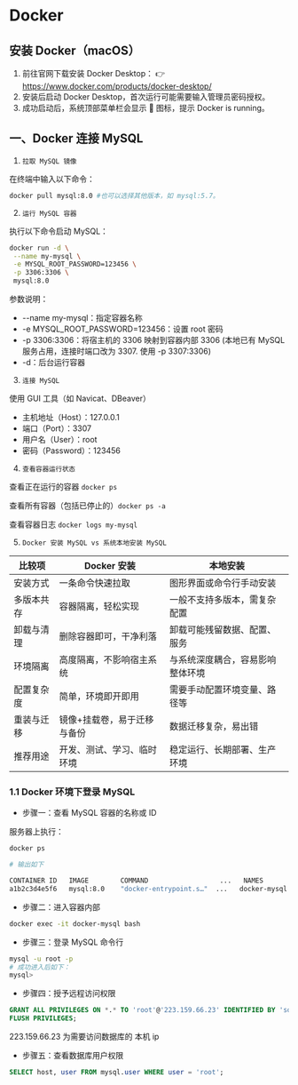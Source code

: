 # Docker

## 安装 Docker（macOS）

1. 前往官网下载安装 Docker Desktop： 👉 https://www.docker.com/products/docker-desktop/
2. 安装后启动 Docker Desktop，首次运行可能需要输入管理员密码授权。
3. 成功启动后，系统顶部菜单栏会显示 🐳 图标，提示 Docker is running。

## 一、Docker 连接 MySQL

1. `拉取 MySQL 镜像`

在终端中输入以下命令：

```bash
docker pull mysql:8.0 #也可以选择其他版本，如 mysql:5.7。
```

2. `运行 MySQL 容器`

执行以下命令启动 MySQL：

```bash
docker run -d \
 --name my-mysql \
 -e MYSQL_ROOT_PASSWORD=123456 \
 -p 3306:3306 \
 mysql:8.0
```

参数说明：

- --name my-mysql：指定容器名称
- -e MYSQL_ROOT_PASSWORD=123456：设置 root 密码
- -p 3306:3306：将宿主机的 3306 映射到容器内部 3306 (本地已有 MySQL 服务占用，连接时端口改为 3307. 使用 -p 3307:3306)
- -d：后台运行容器

3. `连接 MySQL`

使用 GUI 工具（如 Navicat、DBeaver）

- 主机地址（Host）：127.0.0.1
- 端口（Port）：3307
- 用户名（User）：root
- 密码（Password）：123456

4. `查看容器运行状态`

查看正在运行的容器 `docker ps`

查看所有容器（包括已停止的）`docker ps -a`

查看容器日志 `docker logs my-mysql`

5. `Docker 安装 MySQL vs 系统本地安装 MySQL`

| 比较项     | Docker 安装                 | 本地安装                         |
| ---------- | --------------------------- | -------------------------------- |
| 安装方式   | 一条命令快速拉取            | 图形界面或命令行手动安装         |
| 多版本共存 | 容器隔离，轻松实现          | 一般不支持多版本，需复杂配置     |
| 卸载与清理 | 删除容器即可，干净利落      | 卸载可能残留数据、配置、服务     |
| 环境隔离   | 高度隔离，不影响宿主系统    | 与系统深度耦合，容易影响整体环境 |
| 配置复杂度 | 简单，环境即开即用          | 需要手动配置环境变量、路径等     |
| 重装与迁移 | 镜像+挂载卷，易于迁移与备份 | 数据迁移复杂，易出错             |
| 推荐用途   | 开发、测试、学习、临时环境  | 稳定运行、长期部署、生产环境     |

### 1.1 Docker 环境下登录 MySQL

- 步骤一：查看 MySQL 容器的名称或 ID

服务器上执行：

```sh
docker ps

# 输出如下

CONTAINER ID   IMAGE        COMMAND                  ...   NAMES
a1b2c3d4e5f6   mysql:8.0    "docker-entrypoint.s…"  ...   docker-mysql
```

- 步骤二：进入容器内部

```sh
docker exec -it docker-mysql bash
```

- 步骤三：登录 MySQL 命令行

```sh
mysql -u root -p
# 成功进入后如下：
mysql>
```

- 步骤四：授予远程访问权限

```sql
GRANT ALL PRIVILEGES ON *.* TO 'root'@'223.159.66.23' IDENTIFIED BY 'sql_password' WITH GRANT OPTION;
FLUSH PRIVILEGES;
```

223.159.66.23 为需要访问数据库的 本机 ip

- 步骤五：查看数据库用户权限

```sql
SELECT host, user FROM mysql.user WHERE user = 'root';
```
